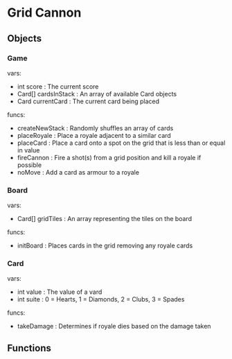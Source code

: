 # Grid Cannon

## Objects

### Game
vars:
- int score : The current score
- Card[] cardsInStack : An array of available Card objects
- Card currentCard : The current card being placed

funcs:
- createNewStack : Randomly shuffles an array of cards
- placeRoyale : Place a royale adjacent to a similar card
- placeCard : Place a card onto a spot on the grid that is less than or equal in value
- fireCannon : Fire a shot(s) from a grid position and kill a royale if possible
- noMove : Add a card as armour to a royale

### Board
vars:
- Card[] gridTiles : An array representing the tiles on the board

funcs: 
- initBoard : Places cards in the grid removing any royale cards


### Card
vars:
- int value : The value of a vard
- int suite : 0 = Hearts, 1 = Diamonds, 2 = Clubs, 3 = Spades

funcs:
- takeDamage : Determines if royale dies based on the damage taken 

## Functions

